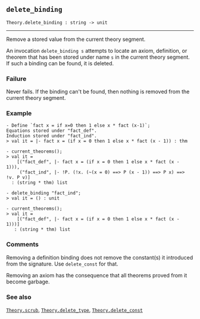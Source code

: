 ## `delete_binding`

``` hol4
Theory.delete_binding : string -> unit
```

------------------------------------------------------------------------

Remove a stored value from the current theory segment.

An invocation `delete_binding s` attempts to locate an axiom,
definition, or theorem that has been stored under name `s` in the
current theory segment. If such a binding can be found, it is deleted.

### Failure

Never fails. If the binding can't be found, then nothing is removed from
the current theory segment.

### Example

``` hol4
- Define `fact x = if x=0 then 1 else x * fact (x-1)`;
Equations stored under "fact_def".
Induction stored under "fact_ind".
> val it = |- fact x = (if x = 0 then 1 else x * fact (x - 1)) : thm

- current_theorems();
> val it =
    [("fact_def", |- fact x = (if x = 0 then 1 else x * fact (x - 1))),
     ("fact_ind", |- !P. (!x. (~(x = 0) ==> P (x - 1)) ==> P x) ==> !v. P v)]
  : (string * thm) list

- delete_binding "fact_ind";
> val it = () : unit

- current_theorems();
> val it =
    [("fact_def", |- fact x = (if x = 0 then 1 else x * fact (x - 1)))]
   : (string * thm) list
```

### Comments

Removing a definition binding does not remove the constant(s) it
introduced from the signature. Use `delete_const` for that.

Removing an axiom has the consequence that all theorems proved from it
become garbage.

### See also

[`Theory.scrub`](#Theory.scrub),
[`Theory.delete_type`](#Theory.delete_type),
[`Theory.delete_const`](#Theory.delete_const)
